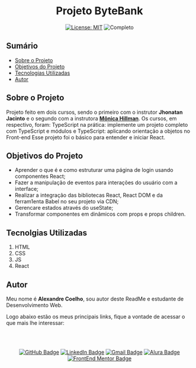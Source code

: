 <h1 align="center"> Projeto ByteBank </h1>

<div align="center">

  <a href="https://github.com/coelhoalexandre/projeto-alura-codeconnect/blob/master/LICENSE" target="_blank"><img src="https://img.shields.io/badge/License-MIT-yellow.svg" alt="License: MIT"></a> <img src="https://img.shields.io/badge/Completo-lightgreen.svg" alt="Completo">

</div>

## Sumário

- [Sobre o Projeto](#sobre-o-projeto)
- [Objetivos do Projeto](#objetivos-do-projeto)
- [Tecnologias Utilizadas](#tecnolgias-utilizadas)
- [Autor](#autor)

## Sobre o Projeto
 
Projeto feito em dois cursos, sendo o primeiro com o instrutor 
**Jhonatan Jacinto** e o segundo com a instrutora [**Mônica Hillman**](https://github.com/MonicaHillman). Os cursos, em respectivo, foram: TypeScript na prática: implemente um projeto completo com TypeScript e módulos e TypeScript: aplicando orientação a objetos no Front-end Esse projeto foi o básico para entender e iniciar React.

## Objetivos do Projeto

- Aprender o que é e como estruturar uma página de login usando componentes React;
- Fazer a manipulação de eventos para interações do usuário com a interface;
- Realizar a integração das bibliotecas React, React DOM e da ferram1enta Babel no seu projeto via CDN;
- Gerencare estados através do useState;
- Transformar componentes em dinâmicos com props e props children.

## Tecnolgias Utilizadas

1. HTML
2. CSS
3. JS
4. React

## Autor
Meu nome é **Alexandre Coelho**, sou autor deste ReadMe e estudante de Desenvolvimento Web. 

Logo abaixo estão os meus principais links, fique a vontade de acessar o que mais lhe interessar:

<br>

<br>

<div align="center">

<a href = "https://github.com/coelhoalexandre"><img src="https://img.shields.io/badge/GitHub-%23333?style=for-the-badge&logo=github&logoColor=white" alt="GitHub Badge"></a>
<a href="https://www.linkedin.com/in/-coelhoalexandre/" target="_blank"><img src="https://img.shields.io/badge/-LinkedIn-%230077B5?style=for-the-badge&logo=linkedin&logoColor=white" alt="LinkedIn Badge"></a>
<a href = "mailto:alexandrecoelhocontato@gmail.com" target="_blank"><img src="https://img.shields.io/badge/-Gmail-critical?style=for-the-badge&logo=gmail&logoColor=white" target="_blank" alt="Gmail Badge"></a>
<a href = "https://cursos.alura.com.br/user/coelhoalexandre" target="_blank"><img src="https://img.shields.io/badge/Alura-0747a6?style=for-the-badge&logo=alura&logoColor=white" target="_blank" alt="Alura Badge"></a>
<a href = "https://www.frontendmentor.io/profile/coelhoalexandre" target="_blank"><img src="https://img.shields.io/badge/Frontend_Mentor-white?style=for-the-badge&logo=frontendmentor&logoColor=blue" alt="FrontEnd Mentor Badge">
